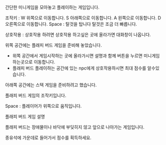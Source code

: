 간단한 미니게임을 모아놓고 플레이하는 게임입니다.

조작키 : W 위쪽으로 이동합니다.
        S 아래쪽으로 이동합니다.
        A 왼쪽으로 이동합니다.
        D 오른쪽으로 이동합니다.
        Space : 탈것을 탑니다 탈것은 조금 더 빠릅니다.

상호작용 : 상호작용 하려면 상호작용 하고싶은 곳에 올라가면 대화창이 나옵니다.

위쪽 공간에는 플래피 버드 게임을 준비해 놓았습니다.

- 위쪽 공간에서 게임시작하는 곳에 올라가시면 설명과 함께 버튼을 누르면 미니게임 하는곳으로 이동합니다.
- 플래피 버드 플레이하는 공간에 있는 npc에게 상호작용하시면 최대 점수를 알수있습니다.

아래쪽 공간에는 스텍 게임을 준비하려고 했습니다.


플래피 버드 게임의 조작키입니다.

Space : 플레이어가 위쪽으로 움직입니다.

플래피 버드 게임 설명

플래피 버드는 장애물이나 바닥에 부딪히지 않고 앞으로 나아가는 게임입니다.

종유석에 가운데로 들어가서 점수를 획득하세요.
      
